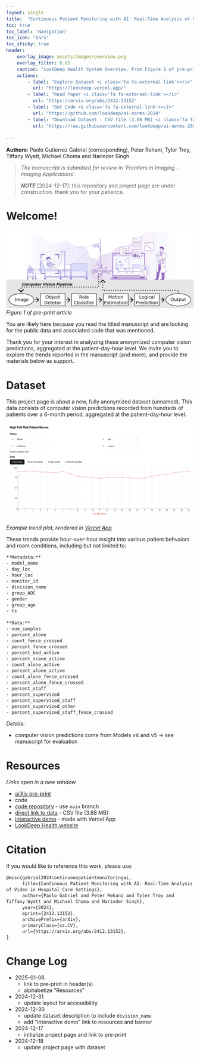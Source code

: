 ```yaml
---
layout: single
title:  "Continuous Patient Monitoring with AI: Real-Time Analysis of Video in Hospital Care Settings"
toc: true
toc_label: "Navigation"
toc_icon: "bars"
toc_sticky: true
header:
    overlay_image: assets/images/overview.png
    overlay_filter: 0.85
    caption: "LookDeep Health System Overview. From Figure 1 of pre-print article."
    actions:
        - label: "Explore Dataset <i class='fa fa-external-link'></i>"
          url: "https://lookdeep.vercel.app/"
        - label: "Read Paper <i class='fa fa-external-link'></i>"
          url: "https://arxiv.org/abs/2412.13152"
        - label: "Get Code <i class='fa fa-external-link'></i>"
          url: "https://github.com/lookdeep/ai-norms-2024"
        - label: "Download Dataset - CSV file (3.88 MB) <i class='fa fa-external-link'></i>"
          url: "https://raw.githubusercontent.com/lookdeep/ai-norms-2024/refs/heads/main/data/data_by_patient_hour_scrubbed.csv"

---
```

**Authors**: Paolo Gutierrez Gabriel (corresponding), Peter Rehani, Tyler Troy, Tiffany Wyatt, Michael Choma and Narinder Singh

> _The manuscript is submitted for review in 'Frontiers in Imaging - Imaging Applications'._

> **_NOTE_** [2024-12-17]: this repository and project page are under construction. 
thank you for your patience. 


# Welcome! 
![Figure 1 of pre-print](assets/images/overview.png "LookDeep Health System")
_Figure 1 of pre-print article_

You are likely here because you read the titled manuscript and are looking for the public data and associated code that was mentioned. 

Thank you for your interest in analyzing these anonymized computer vision predictions, aggregated at the patient-day-hour level. 
We invite you to explore the trends reported in the manuscript (and more), and provide the materials below as support.

# Dataset
This project page is about a new, fully anonymized dataset (unnamed).
This data consists of computer vision predictions recorded from hundreds of patients over a 6-month period, aggregated at the patient-day-hour level. 

![Example trend](assets/images/trends_plot.png "Percent Time Alone")

_Example trend plot, rendered in [Vercel App](https://lookdeep.vercel.app/)_

These trends provide hour-over-hour insight into various patient behvaiors and room conditions, including but not limited to:
```
**Metadata:**
- model_name
- day_loc
- hour_loc
- monitor_id
- division_name
- group_ADC
- gender
- group_age
- ts

**Data:**
- num_samples
- percent_alone
- count_fence_crossed
- percent_fence_crossed
- percent_bed_active
- percent_scene_active
- count_alone_active
- percent_alone_active
- count_alone_fence_crossed
- percent_alone_fence_crossed
- percent_staff
- percent_supervized
- percent_supervized_staff
- percent_supervized_other
- percent_supervized_staff_fence_crossed

```

*Details*:
- computer vision predictions come from Models v4 and v5 -> see manuscript for evaluation

# Resources
_Links open in a new window._
* [arXiv pre-print](https://arxiv.org/abs/2412.13152) 
* code
* [code repository](https://github.com/lookdeep/ai-norms-2024) - use `main` branch
* [direct link to data](https://raw.githubusercontent.com/lookdeep/ai-norms-2024/refs/heads/main/data/data_by_patient_hour_scrubbed.csv) - CSV file (3.88 MB)
* [interactive demo](https://lookdeep.vercel.app/) - made with Vercel App
* [LookDeep Health website](https://lookdeep.health/technology/)

# Citation
If you would like to reference this work, please use:
```
@misc{gabriel2024continuouspatientmonitoringai,
      title={Continuous Patient Monitoring with AI: Real-Time Analysis of Video in Hospital Care Settings}, 
      author={Paolo Gabriel and Peter Rehani and Tyler Troy and Tiffany Wyatt and Michael Choma and Narinder Singh},
      year={2024},
      eprint={2412.13152},
      archivePrefix={arXiv},
      primaryClass={cs.CV},
      url={https://arxiv.org/abs/2412.13152}, 
}
```
# Change Log
 * 2025-01-06
    - link to pre-print in header(s)
    - alphabetize "Resources"
 * 2024-12-31
    - update layout for accessibility
 * 2024-12-30 
    - update dataset description to include `division_name`
    - add "interactive demo" link to resources and banner
 * 2024-12-17 
    - initialize project page and link to pre-print
 * 2024-12-18 
    - update project page with dataset

